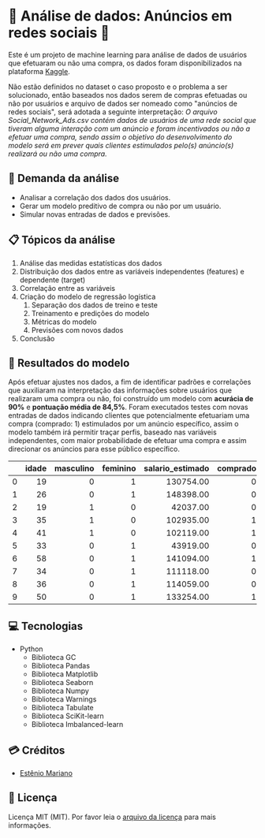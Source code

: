 # :mag_right: Análise de dados: Anúncios em redes sociais 📰

Este é um projeto de machine learning para análise de dados de usuários que efetuaram ou não uma compra, os dados foram disponibilizados na plataforma [Kaggle](https://www.kaggle.com/datasets/dragonheir/logistic-regression).

Não estão definidos no dataset o caso proposto e o problema a ser solucionado, então baseados nos dados serem de compras efetuadas ou não por usuários e arquivo de dados ser nomeado como "anúncios de redes sociais", será adotada a seguinte interpretação: *O arquivo Social_Network_Ads.csv contém dados de usuários de uma rede social que tiveram alguma interação com um anúncio e foram incentivados ou não a efetuar uma compra, sendo assim o objetivo do desenvolvimento do modelo será em prever quais clientes estimulados pelo(s) anúncio(s) realizará ou não uma compra.*

## 📃 Demanda da análise

- Analisar a correlação dos dados dos usuários.
- Gerar um modelo preditivo de compra ou não por um usuário.
- Simular novas entradas de dados e previsões.
  
## 📋 Tópicos da análise

1. Análise das medidas estatísticas dos dados
2. Distribuição dos dados entre as variáveis independentes (features) e dependente (target)
3. Correlação entre as variáveis
4. Criação do modelo de regressão logística
   1. Separação dos dados de treino e teste
   2. Treinamento e predições do modelo
   3. Métricas do modelo
   4. Previsões com novos dados
5. Conclusão
   
## :gem: Resultados do modelo

Após efetuar ajustes nos dados, a fim de identificar padrões e correlações que auxiliaram na interpretação das informações sobre usuários que realizaram uma compra ou não, foi construído um modelo com **acurácia de 90%** e **pontuação média de 84,5%**. Foram executados testes com novas entradas de dados indicando clientes que potencialmente efetuariam uma compra (comprado: 1) estimulados por um anúncio específico, assim o modelo também irá permitir traçar perfis, baseado nas variáveis independentes, com maior probabilidade de efetuar uma compra e assim direcionar os anúncios para esse público específico.

||idade|masculino|feminino|salario_estimado|comprado|
| ------------: | ------------: | ------------: | ------------: | ------------: | ------------: |
|0|19|0|1|130754.00|0|
|1|26|0|1|148398.00|0|
|2|19|1|0|42037.00|0|
|3|35|1|0|102935.00|1|
|4|41|1|0|102119.00|1|
|5|33|0|1|43919.00|0|
|6|58|0|1|141094.00|1|
|7|34|0|1|111118.00|0|
|8|36|0|1|114059.00|0|
|9|50|0|1|133254.00|1|

## 💻 Tecnologias

- Python
    - Biblioteca GC
    - Biblioteca Pandas
    - Biblioteca Matplotlib
    - Biblioteca Seaborn
    - Biblioteca Numpy
    - Biblioteca Warnings
    - Biblioteca Tabulate
    - Biblioteca SciKit-learn
    - Biblioteca Imbalanced-learn

## 💳 Créditos

- [Estênio Mariano](https://github.com/emso-exe)

## 🔖 Licença

Licença MIT (MIT). Por favor leia o [arquivo da licença](LICENSE.md) para mais informações.
